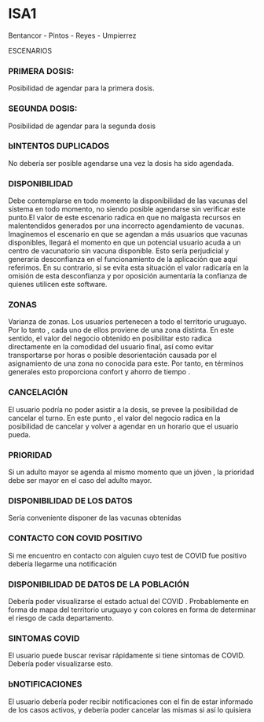 # ISA1
Bentancor - Pintos - Reyes - Umpierrez

ESCENARIOS
### PRIMERA DOSIS:
Posibilidad de agendar para la primera dosis. 

### SEGUNDA DOSIS:
Posibilidad de agendar para la segunda dosis

### bINTENTOS DUPLICADOS
No debería ser posible agendarse una vez la dosis ha sido agendada. 

### DISPONIBILIDAD
Debe contemplarse en todo momento la disponibilidad de las vacunas del sistema en todo momento, no siendo posible agendarse sin verificar este punto.El valor de este escenario radica en que no malgasta recursos en malentendidos generados por una incorrecto agendamiento de vacunas. 
Imaginemos el escenario en que se agendan a más usuarios que vacunas disponibles, llegará el momento en que un potencial usuario acuda a un centro de vacunatorio sin vacuna disponible. Esto sería perjudicial y generaría desconfianza en el funcionamiento de la aplicación que aquí referimos.
En su contrario, si se evita esta situación el valor radicaría en la omisión de esta desconfianza y por oposición aumentaría la confianza de quienes utilicen este software.

### ZONAS
Varianza de zonas.
Los usuarios pertenecen a todo el territorio uruguayo. Por lo tanto , cada uno de ellos proviene de una zona distinta. En este sentido, el valor del negocio obtenido en posibilitar esto radica directamente en la comodidad del usuario final, así como evitar transportarse por horas o posible desorientación causada por el asignamiento de una zona no conocida para este.
Por tanto, en términos generales esto proporciona confort y ahorro de tiempo .

### CANCELACIÓN
El usuario podría no poder asistir a la dosis, se prevee la posibilidad de cancelar el turno.
En este punto , el valor del negocio radica en la posibilidad de cancelar y volver a agendar en un horario que el usuario pueda.


### PRIORIDAD
Si un adulto mayor se agenda al mismo momento que un jóven , la prioridad debe ser mayor en el caso del adulto mayor.

### DISPONIBILIDAD DE LOS DATOS
Sería conveniente disponer de las vacunas obtenidas

### CONTACTO CON COVID POSITIVO
Si me encuentro en contacto con alguien cuyo test de COVID fue positivo debería llegarme una notificación

### DISPONIBILIDAD DE DATOS DE LA POBLACIÓN
Debería poder visualizarse el estado actual del COVID . Probablemente en forma de mapa del territorio uruguayo y con colores en forma de determinar el riesgo de cada departamento.

### SINTOMAS COVID
El usuario puede buscar revisar rápidamente si tiene sintomas de COVID. Debería poder visualizarse esto.

### bNOTIFICACIONES
El usuario debería poder recibir notificaciones con el fin de estar informado de los casos activos, y debería poder cancelar las mismas si así lo quisiera
